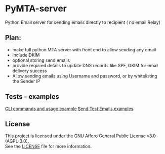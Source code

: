# PyMTA-server
Python Email server for sending emails directly to recipient ( no email Relay)

## Plan:
- make full python MTA server with front end to allow sending any email
- include DKIM
- optional storing send emails
- provide required details to update DNS records like SPF, DKIM for email delivery success
- Allow sending emails using Username and password, or by whitelisting the Sender IP

## Tests - examples
[CLI commands and usage example](./tests/general_cli_usage.md)
[Send Test Emails examples](./tests/run_tests_manually.md)


## License

This project is licensed under the GNU Affero General Public License v3.0 (AGPL-3.0).  
See the [LICENSE](./LICENSE) file for more information.